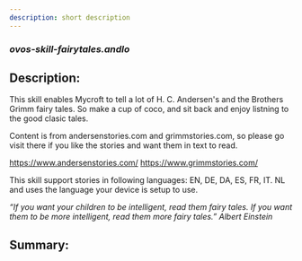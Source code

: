 ```yaml
---
description: short description
---
```


### _ovos-skill-fairytales.andlo_  
## Description:  
This skill enables Mycroft to tell a lot of H. C. Andersen's and the Brothers Grimm fairy tales. So make a cup of coco, and sit back and enjoy listning to the good clasic tales.

Content is from andersenstories.com and grimmstories.com, so please go visit there if you like the stories and want them in text to read.

https://www.andersenstories.com/
https://www.grimmstories.com/

This skill support stories in following languages: EN, DE, DA, ES, FR, IT. NL and uses the language your device is setup to use.

_“If you want your children to be intelligent, read them fairy tales. If you want them to be more intelligent, read them more fairy tales.”
Albert Einstein_  
  
  
  
## Summary:  
